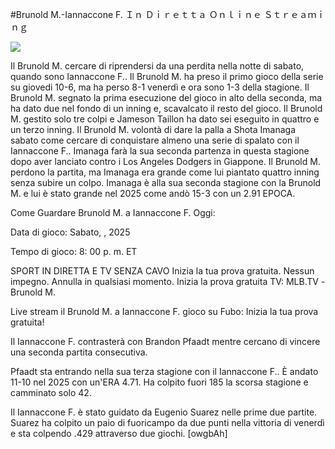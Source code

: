 #Brunold M.-Iannaccone F. Ｉｎ Ｄｉｒｅｔｔａ Ｏｎｌｉｎｅ Ｓｔｒｅａｍｉｎｇ  
  
  
[![](https://i.imgur.com/qSNzIqt.png)](https://movie.rssnews.media/mLcaLaJF.php)  
  
Il Brunold M. cercare di riprendersi da una perdita nella notte di sabato, quando sono Iannaccone F.. Il Brunold M. ha preso il primo gioco della serie su giovedi 10-6, ma ha perso 8-1 venerdì e ora sono 1-3 della stagione. Il Brunold M. segnato la prima esecuzione del gioco in alto della seconda, ma ha dato due nel fondo di un inning e, scavalcato il resto del gioco. Il Brunold M. gestito solo tre colpi e Jameson Taillon ha dato sei eseguito in quattro e un terzo inning. Il Brunold M. volontà di dare la palla a Shota Imanaga sabato come cercare di conquistare almeno una serie di spalato con il Iannaccone F.. Imanaga farà la sua seconda partenza in questa stagione dopo aver lanciato contro i Los Angeles Dodgers in Giappone. Il Brunold M. perdono la partita, ma Imanaga era grande come lui piantato quattro inning senza subire un colpo. Imanaga è alla sua seconda stagione con la Brunold M. e lui è stato grande nel 2025 come andò 15-3 con un 2.91 EPOCA.

Come Guardare Brunold M. a Iannaccone F. Oggi:

Data di gioco: Sabato, , 2025

Tempo di gioco: 8: 00 p. m. ET

SPORT IN DIRETTA E TV SENZA CAVO
Inizia la tua prova gratuita. Nessun impegno. Annulla in qualsiasi momento.
Inizia la prova gratuita
TV: MLB.TV -Brunold M.

Live stream il Brunold M. a Iannaccone F. gioco su Fubo: Inizia la tua prova gratuita!

Il Iannaccone F. contrasterà con Brandon Pfaadt mentre cercano di vincere una seconda partita consecutiva.

Pfaadt sta entrando nella sua terza stagione con il Iannaccone F.. È andato 11-10 nel 2025 con un'ERA 4.71. Ha colpito fuori 185 la scorsa stagione e camminato solo 42.

Il Iannaccone F. è stato guidato da Eugenio Suarez nelle prime due partite. Suarez ha colpito un paio di fuoricampo da due punti nella vittoria di venerdì e sta colpendo .429 attraverso due giochi. [owgbAh]